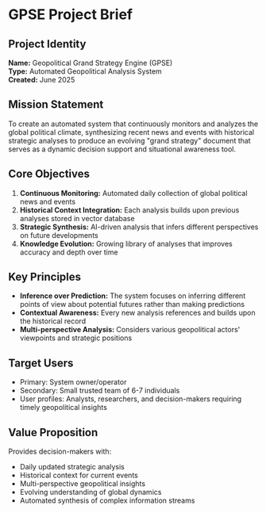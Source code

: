 # GPSE Project Brief

## Project Identity
**Name:** Geopolitical Grand Strategy Engine (GPSE)  
**Type:** Automated Geopolitical Analysis System  
**Created:** June 2025  

## Mission Statement
To create an automated system that continuously monitors and analyzes the global political climate, synthesizing recent news and events with historical strategic analyses to produce an evolving "grand strategy" document that serves as a dynamic decision support and situational awareness tool.

## Core Objectives
1. **Continuous Monitoring:** Automated daily collection of global political news and events
2. **Historical Context Integration:** Each analysis builds upon previous analyses stored in vector database
3. **Strategic Synthesis:** AI-driven analysis that infers different perspectives on future developments
4. **Knowledge Evolution:** Growing library of analyses that improves accuracy and depth over time

## Key Principles
- **Inference over Prediction:** The system focuses on inferring different points of view about potential futures rather than making predictions
- **Contextual Awareness:** Every new analysis references and builds upon the historical record
- **Multi-perspective Analysis:** Considers various geopolitical actors' viewpoints and strategic positions

## Target Users
- Primary: System owner/operator
- Secondary: Small trusted team of 6-7 individuals
- User profiles: Analysts, researchers, and decision-makers requiring timely geopolitical insights

## Value Proposition
Provides decision-makers with:
- Daily updated strategic analysis
- Historical context for current events
- Multi-perspective geopolitical insights
- Evolving understanding of global dynamics
- Automated synthesis of complex information streams
